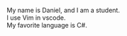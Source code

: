 My name is Daniel, and I am a student. </br>
I use Vim in vscode. </br>
My favorite language is C#. </br>
